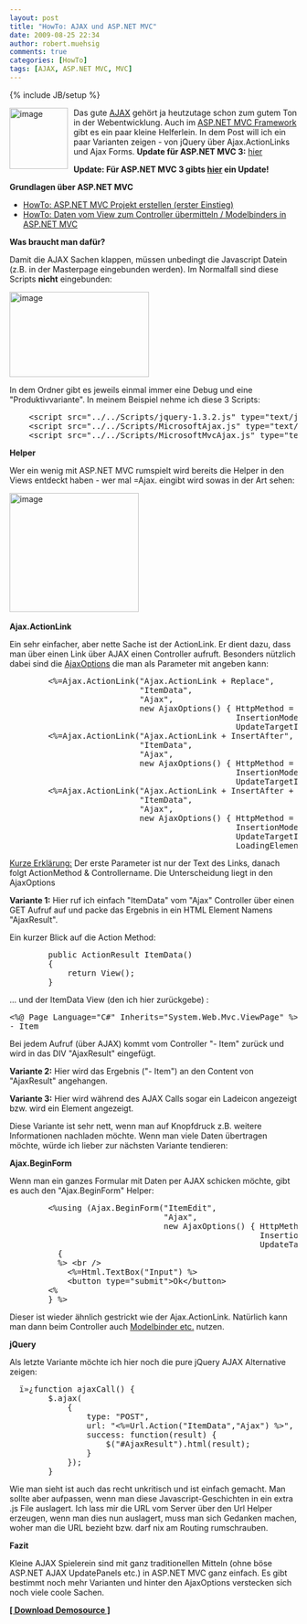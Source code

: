 ```yaml
---
layout: post
title: "HowTo: AJAX und ASP.NET MVC"
date: 2009-08-25 22:34
author: robert.muehsig
comments: true
categories: [HowTo]
tags: [AJAX, ASP.NET MVC, MVC]
---
```

{% include JB/setup %}
<p><a href="{{BASE_PATH}}/assets/wp-images/image808.png"><img style="border-right-width: 0px; margin: 0px 10px 0px 0px; border-top-width: 0px; border-bottom-width: 0px; border-left-width: 0px" border="0" alt="image" align="left" src="{{BASE_PATH}}/assets/wp-images/image-thumb786.png" width="102" height="107" /></a> Das gute <a href="{{BASE_PATH}}/?s=ajax">AJAX</a> gehört ja heutzutage schon zum gutem Ton in der Webentwicklung. Auch im <a href="http://asp.net/mvc">ASP.NET MVC Framework</a> gibt es ein paar kleine Helferlein. In dem Post will ich ein paar Varianten zeigen - von jQuery über Ajax.ActionLinks und Ajax Forms. <strong>Update für ASP.NET MVC 3:</strong> <a href="{{BASE_PATH}}/2011/04/11/howto-ajax-actionlink-asp-net-mvc-3/">hier</a></p>  <p></p> <!--more-->  <p></p>  <p><strong>Update: Für ASP.NET MVC 3 gibts <a href="{{BASE_PATH}}/2011/04/11/howto-ajax-actionlink-asp-net-mvc-3/">hier</a> ein Update!</strong></p>  <p><strong>Grundlagen über ASP.NET MVC</strong></p>  <ul>   <li><a href="{{BASE_PATH}}/2008/10/14/howto-aspnet-mvc-erstellen-erster-einstieg/">HowTo: ASP.NET MVC Projekt erstellen (erster Einstieg)</a> </li>    <li><a href="{{BASE_PATH}}/2009/04/02/howto-daten-vom-view-zum-controller-bermitteln-bindings-in-aspnet-mvc/">HowTo: Daten vom View zum Controller übermitteln / Modelbinders in ASP.NET MVC</a> </li> </ul>  <p><strong>Was braucht man dafür?</strong></p>  <p>Damit die AJAX Sachen klappen, müssen unbedingt die Javascript Datein (z.B. in der Masterpage eingebunden werden). Im Normalfall sind diese Scripts <strong>nicht</strong> eingebunden:</p>  <p><a href="{{BASE_PATH}}/assets/wp-images/image809.png"><img style="border-right-width: 0px; border-top-width: 0px; border-bottom-width: 0px; border-left-width: 0px" border="0" alt="image" src="{{BASE_PATH}}/assets/wp-images/image-thumb787.png" width="244" height="149" /></a></p>  <p>In dem Ordner gibt es jeweils einmal immer eine Debug und eine &quot;Produktivvariante&quot;. In meinem Beispiel nehme ich diese 3 Scripts:</p>  <div style="padding-bottom: 0px; margin: 0px; padding-left: 0px; padding-right: 0px; display: inline; float: none; padding-top: 0px" id="scid:812469c5-0cb0-4c63-8c15-c81123a09de7:788ef995-33cc-4c63-94a9-703904bbfbae" class="wlWriterSmartContent">   <pre class="c#" name="code">    &lt;script src=&quot;../../Scripts/jquery-1.3.2.js&quot; type=&quot;text/javascript&quot;&gt;&lt;/script&gt;
    &lt;script src=&quot;../../Scripts/MicrosoftAjax.js&quot; type=&quot;text/javascript&quot;&gt;&lt;/script&gt;
    &lt;script src=&quot;../../Scripts/MicrosoftMvcAjax.js&quot; type=&quot;text/javascript&quot;&gt;&lt;/script&gt;</pre>
</div>

<p><strong>Helper</strong></p>

<p>Wer ein wenig mit ASP.NET MVC rumspielt wird bereits die Helper in den Views entdeckt haben - wer mal =Ajax. eingibt wird sowas in der Art sehen:</p>

<p><a href="{{BASE_PATH}}/assets/wp-images/image810.png"><img style="border-right-width: 0px; border-top-width: 0px; border-bottom-width: 0px; border-left-width: 0px" border="0" alt="image" src="{{BASE_PATH}}/assets/wp-images/image-thumb788.png" width="226" height="208" /></a>&#160;</p>

<p><strong>Ajax.ActionLink</strong></p>

<p>Ein sehr einfacher, aber nette Sache ist der ActionLink. Er dient dazu, dass man über einen Link über AJAX einen Controller aufruft. Besonders nützlich dabei sind die <a href="http://msdn.microsoft.com/en-us/library/system.web.mvc.ajax.ajaxoptions.aspx">AjaxOptions</a> die man als Parameter mit angeben kann:</p>

<div style="padding-bottom: 0px; margin: 0px; padding-left: 0px; padding-right: 0px; display: inline; float: none; padding-top: 0px" id="scid:812469c5-0cb0-4c63-8c15-c81123a09de7:16229742-b17d-46da-a503-b354bac431c8" class="wlWriterSmartContent">
  <pre class="c#" name="code">        &lt;%=Ajax.ActionLink(&quot;Ajax.ActionLink + Replace&quot;,
                           &quot;ItemData&quot;,
                           &quot;Ajax&quot;,
                           new AjaxOptions() { HttpMethod = &quot;GET&quot;, 
                                               InsertionMode = InsertionMode.Replace,
                                               UpdateTargetId = &quot;AjaxResult&quot; })%&gt; &lt;br /&gt;
        &lt;%=Ajax.ActionLink(&quot;Ajax.ActionLink + InsertAfter&quot;,
                           &quot;ItemData&quot;,
                           &quot;Ajax&quot;,
                           new AjaxOptions() { HttpMethod = &quot;GET&quot;,
                                               InsertionMode = InsertionMode.InsertAfter,
                                               UpdateTargetId = &quot;AjaxResult&quot;}) %&gt; &lt;br /&gt;
        &lt;%=Ajax.ActionLink(&quot;Ajax.ActionLink + InsertAfter + Loading&quot;,
                           &quot;ItemData&quot;,
                           &quot;Ajax&quot;,
                           new AjaxOptions() { HttpMethod = &quot;GET&quot;,
                                               InsertionMode = InsertionMode.InsertAfter,
                                               UpdateTargetId = &quot;AjaxResult&quot;,
                                               LoadingElementId = &quot;Loading&quot; })%&gt; &lt;br /&gt;</pre>
</div>

<p><u>Kurze Erklärung:</u> Der erste Parameter ist nur der Text des Links, danach folgt ActionMethod &amp; Controllername. Die Unterscheidung liegt in den AjaxOptions</p>

<p><strong>Variante 1:</strong> Hier ruf ich einfach &quot;ItemData&quot; vom &quot;Ajax&quot; Controller über einen GET Aufruf auf und packe das Ergebnis in ein HTML Element Namens &quot;AjaxResult&quot;.</p>

<p>Ein kurzer Blick auf die Action Method:</p>

<div style="padding-bottom: 0px; margin: 0px; padding-left: 0px; padding-right: 0px; display: inline; float: none; padding-top: 0px" id="scid:812469c5-0cb0-4c63-8c15-c81123a09de7:9e556cc7-287f-4ce9-8632-d4e1a7d33e90" class="wlWriterSmartContent">
  <pre class="c#" name="code">        public ActionResult ItemData()
        {
            return View();
        }</pre>
</div>

<p>... und der ItemData View (den ich hier zurückgebe) :</p>

<div style="padding-bottom: 0px; margin: 0px; padding-left: 0px; padding-right: 0px; display: inline; float: none; padding-top: 0px" id="scid:812469c5-0cb0-4c63-8c15-c81123a09de7:00cb703a-6d75-4f0f-b93a-4ab9b4ca25bd" class="wlWriterSmartContent">
  <pre class="c#" name="code">&lt;%@ Page Language=&quot;C#&quot; Inherits=&quot;System.Web.Mvc.ViewPage&quot; %&gt;
- Item</pre>
</div>

<p>Bei jedem Aufruf (über AJAX) kommt vom Controller &quot;- Item&quot; zurück und wird in das DIV &quot;AjaxResult&quot; eingefügt.</p>

<p><strong>Variante 2:</strong> Hier wird das Ergebnis (&quot;- Item&quot;) an den Content von &quot;AjaxResult&quot; angehangen.</p>

<p><strong>Variante 3:</strong> Hier wird während des AJAX Calls sogar ein Ladeicon angezeigt bzw. wird ein Element angezeigt.</p>

<p>Diese Variante ist sehr nett, wenn man auf Knopfdruck z.B. weitere Informationen nachladen möchte. Wenn man viele Daten übertragen möchte, würde ich lieber zur nächsten Variante tendieren:</p>

<p><strong>Ajax.BeginForm</strong></p>

<p>Wenn man ein ganzes Formular mit Daten per AJAX schicken möchte, gibt es auch den &quot;Ajax.BeginForm&quot; Helper:</p>

<div style="padding-bottom: 0px; margin: 0px; padding-left: 0px; padding-right: 0px; display: inline; float: none; padding-top: 0px" id="scid:812469c5-0cb0-4c63-8c15-c81123a09de7:b3c13542-8c45-41a2-9500-4267d2391150" class="wlWriterSmartContent">
  <pre class="c#" name="code">        &lt;%using (Ajax.BeginForm(&quot;ItemEdit&quot;,
                                &quot;Ajax&quot;,
                                new AjaxOptions() { HttpMethod = &quot;POSt&quot;,
                                                    InsertionMode = InsertionMode.InsertBefore,
                                                    UpdateTargetId = &quot;AjaxResult&quot; }))
          {
		  %&gt; &lt;br /&gt;
            &lt;%=Html.TextBox(&quot;Input&quot;) %&gt;
            &lt;button type=&quot;submit&quot;&gt;Ok&lt;/button&gt;
        &lt;%
		} %&gt;</pre>
</div>

<p>Dieser ist wieder ähnlich gestrickt wie der Ajax.ActionLink. Natürlich kann man dann beim Controller auch <a href="{{BASE_PATH}}/2009/04/02/howto-daten-vom-view-zum-controller-bermitteln-bindings-in-aspnet-mvc/">Modelbinder etc.</a> nutzen.</p>

<p><strong>jQuery</strong></p>

<p>Als letzte Variante möchte ich hier noch die pure jQuery AJAX Alternative zeigen:</p>

<div style="padding-bottom: 0px; margin: 0px; padding-left: 0px; padding-right: 0px; display: inline; float: none; padding-top: 0px" id="scid:812469c5-0cb0-4c63-8c15-c81123a09de7:65cda6f6-dd48-4a12-9a28-ff0d18785f69" class="wlWriterSmartContent">
  <pre class="c#" name="code">	ï»¿function ajaxCall() {
	    $.ajax(
	        {
	            type: &quot;POST&quot;,
	            url: &quot;&lt;%=Url.Action(&quot;ItemData&quot;,&quot;Ajax&quot;) %&gt;&quot;,
	            success: function(result) {
	                $(&quot;#AjaxResult&quot;).html(result);
	            }
	        });
	    } </pre>
</div>

<p>Wie man sieht ist auch das recht unkritisch und ist einfach gemacht. Man sollte aber aufpassen, wenn man diese Javascript-Geschichten in ein extra .js File auslagert. Ich lass mir die URL vom Server über den Url Helper erzeugen, wenn man dies nun auslagert, muss man sich Gedanken machen, woher man die URL bezieht bzw. darf nix am Routing rumschrauben.</p>

<p><strong>Fazit</strong></p>

<p>Kleine AJAX Spielerein sind mit ganz traditionellen Mitteln (ohne böse ASP.NET AJAX UpdatePanels etc.) in ASP.NET MVC ganz einfach. Es gibt bestimmt noch mehr Varianten und hinter den AjaxOptions verstecken sich noch viele coole Sachen.</p>

<p><strong><a href="{{BASE_PATH}}/assets/files/democode/mvcajax/mvcajax.zip">[ Download Demosource ]</a></strong></p>

